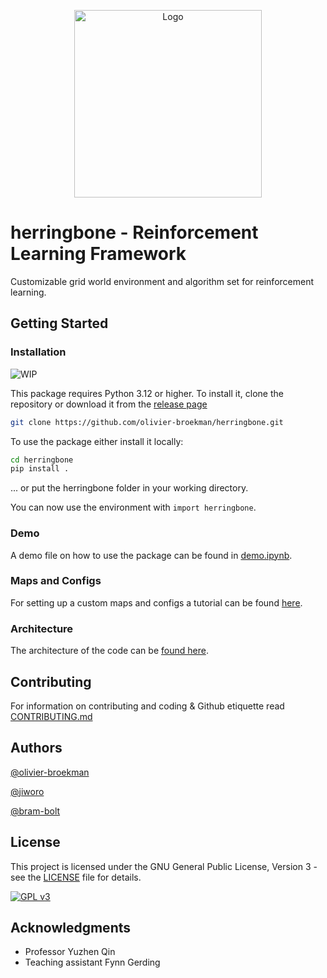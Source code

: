 <div align="center">
<p><img src="https://i.imgur.com/gkM0qIe.png" alt="Logo" width="300"></p>
</div>

# herringbone - Reinforcement Learning Framework


Customizable grid world environment and algorithm set for reinforcement learning.


## Getting Started

### Installation

![WIP](https://img.shields.io/badge/status-WIP-orange)

This package requires Python 3.12 or higher. To install it, clone the repository or download it from the [release page](../../releases)

```bash
git clone https://github.com/olivier-broekman/herringbone.git
```

To use the package either install it locally: 

```bash
cd herringbone
pip install .
```

... or put the herringbone folder in your working directory.

You can now use the environment with `import herringbone`. 

### Demo
A demo file on how to use the package can be found in [demo.ipynb](demo.ipynb).

### Maps and Configs
For setting up a custom maps and configs a tutorial can be found [here](docs/customization.md).

### Architecture
The architecture of the code can be [found here](docs/architecture.md).


## Contributing

For information on contributing and coding & Github etiquette read [CONTRIBUTING.md](docs/CONTRIBUTING.md) 

## Authors

[@olivier-broekman](https://github.com/OlivierBroekman)

[@jiworo](https://github.com/jiworo)

[@bram-bolt](https://github.com/Bram-Bolt)

## License

This project is licensed under the GNU General Public License, Version 3 - see the [LICENSE](LICENSE) file for details.

[![GPL v3](https://img.shields.io/badge/license-GPL%20v3-blue.svg)](https://www.gnu.org/licenses/gpl-3.0)

## Acknowledgments

* Professor Yuzhen Qin
* Teaching assistant Fynn Gerding
